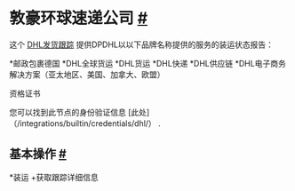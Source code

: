 


 敦豪环球速递公司
 [#](#dhl "永久链接")
=================================



 这个
 [DHL发货跟踪](https://developer.dhl.com/api-reference/shipment-tracking/) 
 提供DPDHL以以下品牌名称提供的服务的装运状态报告：
 


*邮政包裹德国
*DHL全球货运
*DHL货运
*DHL快递
*DHL供应链
*DHL电子商务解决方案（亚太地区、美国、加拿大、欧盟）




 资格证书
 



 您可以找到此节点的身份验证信息
 [此处]（/integrations/builtin/credentials/dhl/）
 .
 




 基本操作
 [#](#基本操作 "永久链接")
-----------------------------------------------------------


*装运
	+获取跟踪详细信息




